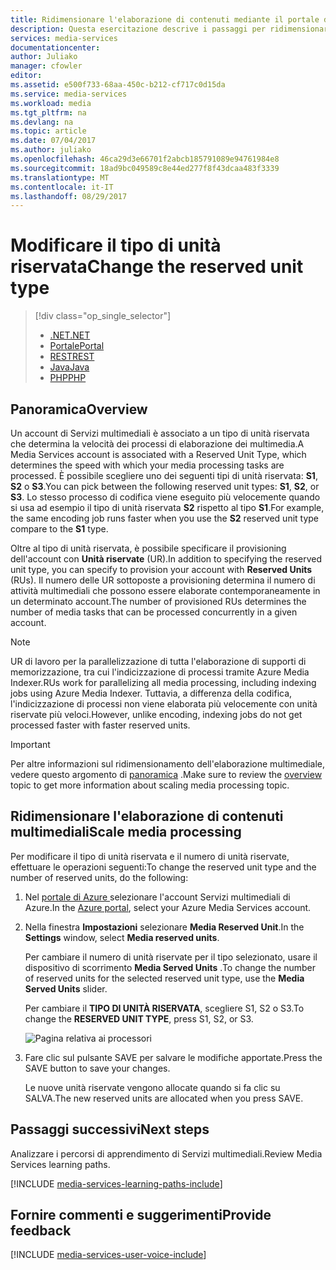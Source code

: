 ```yaml
---
title: Ridimensionare l'elaborazione di contenuti mediante il portale di Azure | Microsoft Docs
description: Questa esercitazione descrive i passaggi per ridimensionare l'elaborazione multimediale mediante il portale di Azure.
services: media-services
documentationcenter: 
author: Juliako
manager: cfowler
editor: 
ms.assetid: e500f733-68aa-450c-b212-cf717c0d15da
ms.service: media-services
ms.workload: media
ms.tgt_pltfrm: na
ms.devlang: na
ms.topic: article
ms.date: 07/04/2017
ms.author: juliako
ms.openlocfilehash: 46ca29d3e66701f2abcb185791089e94761984e8
ms.sourcegitcommit: 18ad9bc049589c8e44ed277f8f43dcaa483f3339
ms.translationtype: MT
ms.contentlocale: it-IT
ms.lasthandoff: 08/29/2017
---
```

# <a name="change-the-reserved-unit-type"></a><span data-ttu-id="48207-103">Modificare il tipo di unità riservata</span><span class="sxs-lookup"><span data-stu-id="48207-103">Change the reserved unit type</span></span>
> [!div class="op_single_selector"]
> * [<span data-ttu-id="48207-104">.NET</span><span class="sxs-lookup"><span data-stu-id="48207-104">.NET</span></span>](media-services-dotnet-encoding-units.md)
> * [<span data-ttu-id="48207-105">Portale</span><span class="sxs-lookup"><span data-stu-id="48207-105">Portal</span></span>](media-services-portal-scale-media-processing.md)
> * [<span data-ttu-id="48207-106">REST</span><span class="sxs-lookup"><span data-stu-id="48207-106">REST</span></span>](https://docs.microsoft.com/rest/api/media/operations/encodingreservedunittype)
> * [<span data-ttu-id="48207-107">Java</span><span class="sxs-lookup"><span data-stu-id="48207-107">Java</span></span>](https://github.com/southworkscom/azure-sdk-for-media-services-java-samples)
> * [<span data-ttu-id="48207-108">PHP</span><span class="sxs-lookup"><span data-stu-id="48207-108">PHP</span></span>](https://github.com/Azure/azure-sdk-for-php/tree/master/examples/MediaServices)
> 
> 

## <a name="overview"></a><span data-ttu-id="48207-109">Panoramica</span><span class="sxs-lookup"><span data-stu-id="48207-109">Overview</span></span>

<span data-ttu-id="48207-110">Un account di Servizi multimediali è associato a un tipo di unità riservata che determina la velocità dei processi di elaborazione dei multimedia.</span><span class="sxs-lookup"><span data-stu-id="48207-110">A Media Services account is associated with a Reserved Unit Type, which determines the speed with which your media processing tasks are processed.</span></span> <span data-ttu-id="48207-111">È possibile scegliere uno dei seguenti tipi di unità riservata: **S1**, **S2** o **S3**.</span><span class="sxs-lookup"><span data-stu-id="48207-111">You can pick between the following reserved unit types: **S1**, **S2**, or **S3**.</span></span> <span data-ttu-id="48207-112">Lo stesso processo di codifica viene eseguito più velocemente quando si usa ad esempio il tipo di unità riservata **S2** rispetto al tipo **S1**.</span><span class="sxs-lookup"><span data-stu-id="48207-112">For example, the same encoding job runs faster when you use the **S2** reserved unit type compare to the **S1** type.</span></span>

<span data-ttu-id="48207-113">Oltre al tipo di unità riservata, è possibile specificare il provisioning dell'account con **Unità riservate** (UR).</span><span class="sxs-lookup"><span data-stu-id="48207-113">In addition to specifying the reserved unit type, you can specify to provision your account with **Reserved Units** (RUs).</span></span> <span data-ttu-id="48207-114">Il numero delle UR sottoposte a provisioning determina il numero di attività multimediali che possono essere elaborate contemporaneamente in un determinato account.</span><span class="sxs-lookup"><span data-stu-id="48207-114">The number of provisioned RUs determines the number of media tasks that can be processed concurrently in a given account.</span></span>

>[!NOTE]
><span data-ttu-id="48207-115">UR di lavoro per la parallelizzazione di tutta l'elaborazione di supporti di memorizzazione, tra cui l'indicizzazione di processi tramite Azure Media Indexer.</span><span class="sxs-lookup"><span data-stu-id="48207-115">RUs work for parallelizing all media processing, including indexing jobs using Azure Media Indexer.</span></span> <span data-ttu-id="48207-116">Tuttavia, a differenza della codifica, l'indicizzazione di processi non viene elaborata più velocemente con unità riservate più veloci.</span><span class="sxs-lookup"><span data-stu-id="48207-116">However, unlike encoding, indexing jobs do not get processed faster with faster reserved units.</span></span>

> [!IMPORTANT]
> <span data-ttu-id="48207-117">Per altre informazioni sul ridimensionamento dell'elaborazione multimediale, vedere questo argomento di [panoramica](media-services-scale-media-processing-overview.md) .</span><span class="sxs-lookup"><span data-stu-id="48207-117">Make sure to review the [overview](media-services-scale-media-processing-overview.md) topic to get more information about scaling media processing topic.</span></span>
> 
> 

## <a name="scale-media-processing"></a><span data-ttu-id="48207-118">Ridimensionare l'elaborazione di contenuti multimediali</span><span class="sxs-lookup"><span data-stu-id="48207-118">Scale media processing</span></span>
<span data-ttu-id="48207-119">Per modificare il tipo di unità riservata e il numero di unità riservate, effettuare le operazioni seguenti:</span><span class="sxs-lookup"><span data-stu-id="48207-119">To change the reserved unit type and the number of reserved units, do the following:</span></span>

1. <span data-ttu-id="48207-120">Nel [portale di Azure ](https://portal.azure.com/) selezionare l'account Servizi multimediali di Azure.</span><span class="sxs-lookup"><span data-stu-id="48207-120">In the [Azure portal](https://portal.azure.com/), select your Azure Media Services account.</span></span>
2. <span data-ttu-id="48207-121">Nella finestra **Impostazioni** selezionare **Media Reserved Unit**.</span><span class="sxs-lookup"><span data-stu-id="48207-121">In the **Settings** window, select **Media reserved units**.</span></span>
   
    <span data-ttu-id="48207-122">Per cambiare il numero di unità riservate per il tipo selezionato, usare il dispositivo di scorrimento **Media Served Units** .</span><span class="sxs-lookup"><span data-stu-id="48207-122">To change the number of reserved units for the selected reserved unit type, use the **Media Served Units** slider.</span></span>
   
    <span data-ttu-id="48207-123">Per cambiare il **TIPO DI UNITÀ RISERVATA**, scegliere S1, S2 o S3.</span><span class="sxs-lookup"><span data-stu-id="48207-123">To change the **RESERVED UNIT TYPE**, press S1, S2, or S3.</span></span>
   
    ![Pagina relativa ai processori](./media/media-services-portal-scale-media-processing/media-services-scale-media-processing.png)
3. <span data-ttu-id="48207-125">Fare clic sul pulsante SAVE per salvare le modifiche apportate.</span><span class="sxs-lookup"><span data-stu-id="48207-125">Press the SAVE button to save your changes.</span></span>
   
    <span data-ttu-id="48207-126">Le nuove unità riservate vengono allocate quando si fa clic su SALVA.</span><span class="sxs-lookup"><span data-stu-id="48207-126">The new reserved units are allocated when you press SAVE.</span></span>

## <a name="next-steps"></a><span data-ttu-id="48207-127">Passaggi successivi</span><span class="sxs-lookup"><span data-stu-id="48207-127">Next steps</span></span>
<span data-ttu-id="48207-128">Analizzare i percorsi di apprendimento di Servizi multimediali.</span><span class="sxs-lookup"><span data-stu-id="48207-128">Review Media Services learning paths.</span></span>

[!INCLUDE [media-services-learning-paths-include](../../includes/media-services-learning-paths-include.md)]

## <a name="provide-feedback"></a><span data-ttu-id="48207-129">Fornire commenti e suggerimenti</span><span class="sxs-lookup"><span data-stu-id="48207-129">Provide feedback</span></span>
[!INCLUDE [media-services-user-voice-include](../../includes/media-services-user-voice-include.md)]

